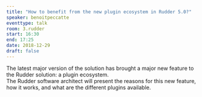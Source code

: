 ```yaml
---
title: "How to benefit from the new plugin ecosystem in Rudder 5.0?"
speaker: benoitpeccatte
eventtype: talk
room: 3.rudder
start: 16:30
end: 17:25
date: 2018-12-29
draft: false
---
```


The latest major version of the solution has brought a major new feature to the Rudder solution: a plugin ecosystem.  
The Rudder software architect will present the reasons for this new feature, how it works, and what are the different plugins available.  


